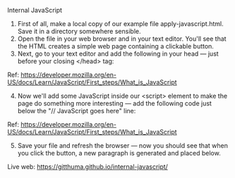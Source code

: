 Internal JavaScript

1. First of all, make a local copy of our example file apply-javascript.html. Save it in a directory somewhere sensible.
2. Open the file in your web browser and in your text editor. You'll see that the HTML creates a simple web page containing a clickable button.
3. Next, go to your text editor and add the following in your head — just before your closing &lt;/head&gt; tag:

Ref: https://developer.mozilla.org/en-US/docs/Learn/JavaScript/First_steps/What_is_JavaScript

4. Now we'll add some JavaScript inside our &lt;script&gt; element to make the page do something more interesting — add the following code just below the "// JavaScript goes here" line:

Ref: https://developer.mozilla.org/en-US/docs/Learn/JavaScript/First_steps/What_is_JavaScript

5. Save your file and refresh the browser — now you should see that when you click the button, a new paragraph is generated and placed below.

Live web: https://gitthuma.github.io/internal-javascript/
